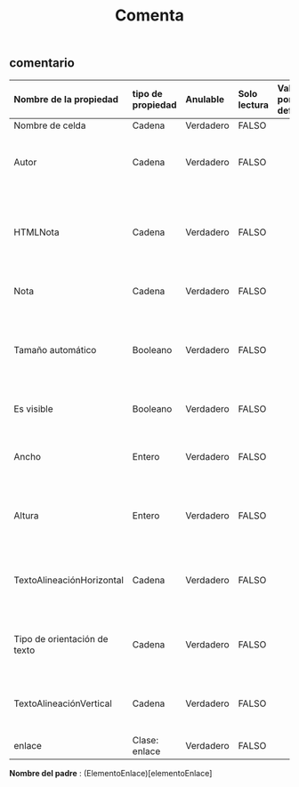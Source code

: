 ﻿---
title: Comenta
second_title: Aspose.Cells Cloud Documen
type: docs
url: /es/specification/model/comment/
description: "Aspose.Cells Especificación del modelo de nube: comentario. Maneje sin esfuerzo Excel y otros documentos de hoja de cálculo con funciones como abrir, generar, editar, dividir, fusionar, comparar y convertir."
weight: 50
---
## **comentario**

 

| Nombre de la propiedad| tipo de propiedad| Anulable| Solo lectura| Valor por defecto| Descripción|
|:- |:- |:- |:- |:- |:- |
| Nombre de celda| Cadena| Verdadero| FALSO|||
| Autor| Cadena| Verdadero| FALSO|| Obtiene y establece el nombre del autor del comentario original.|
| HTMLNota| Cadena| Verdadero| FALSO|| Obtiene y establece la cadena html que contiene datos y algunos formatos en este comentario.|
| Nota| Cadena| Verdadero| FALSO|| Representa el contenido del comentario.|
| Tamaño automático| Booleano| Verdadero| FALSO|| Indica si el tamaño del comentario se ajusta automáticamente según su contenido.|
| Es visible| Booleano| Verdadero| FALSO|| Representa si el comentario es visible o no.|
| Ancho| Entero| Verdadero| FALSO|| Representa el ancho del comentario, en unidades de píxeles.|
| Altura| Entero| Verdadero| FALSO|| Representa la altura del comentario, en unidades de píxeles.|
| TextoAlineaciónHorizontal| Cadena| Verdadero| FALSO||Obtiene y establece el tipo de alineación horizontal del texto del comentario.|
| Tipo de orientación de texto| Cadena| Verdadero| FALSO|| Obtiene y establece el tipo de orientación del texto del comentario.|
| TextoAlineaciónVertical| Cadena| Verdadero| FALSO|| Obtiene y establece el tipo de alineación vertical del texto del comentario.|
| enlace| Clase: enlace| Verdadero| FALSO|||

**Nombre del padre** : (ElementoEnlace)[elementoEnlace]